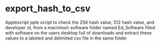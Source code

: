 # export_hash_to_csv
Applescript 
pple script to check the 256 hash value, 512 hash value, and developer id, from a macintosh software folder named Ed_Software filled with software on the users desktop full of downloads and extract these values to a labeled and delimited csv file in the same folder
